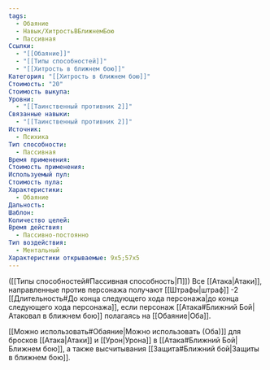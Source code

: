 ```yaml
---
tags:
  - Обаяние
  - Навык/ХитростьВБлижнемБою
  - Пассивная
Ссылки:
  - "[[Обаяние]]"
  - "[[Типы способностей]]"
  - "[[Хитрость в ближнем бою]]"
Категория: "[[Хитрость в ближнем бою]]"
Стоимость: "20"
Стоимость выкупа: 
Уровни:
  - "[[Таинственный противник 2]]"
Связанные навыки:
  - "[[Таинственный противник 2]]"
Источник:
  - Психика
Тип способности:
  - Пассивная
Время применения: 
Стоимость применения: 
Используемый пул: 
Стоимость пула: 
Характеристики:
  - Обаяние
Дальность: 
Шаблон: 
Количество целей: 
Время действия:
  - Пассивно-постоянно
Тип воздействия:
  - Ментальный
Характеристики открываемые: 9x5;57x5
---
```

([[Типы способностей#Пассивная способность|П]]) Все [[Атака|Атаки]], направленные против персонажа получают [[Штрафы|штраф]] -2 [[Длительность#До конца следующего хода персонажа|до конца следующего хода персонажа]], если персонаж [[Атака#Ближний Бой|Атаковал в ближнем бою]] полагаясь на [[Обаяние|Оба]].

[[Можно использовать#Обаяние|Можно использовать (Оба)]] для бросков [[Атака|Атаки]] и [[Урон|Урона]] в [[Атака#Ближний Бой|Ближнем бою]], а также высчитывания [[Защита#Ближний бой|Защиты в ближнем бою]].